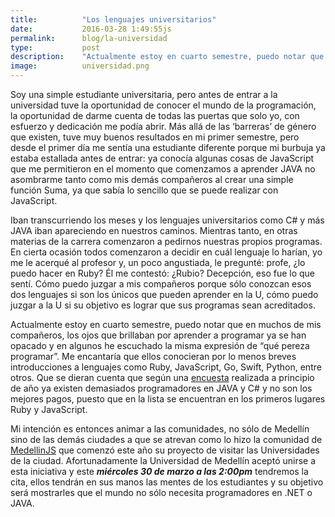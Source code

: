 ```yaml
---
title:  		"Los lenguajes universitarios"
date:   		2016-03-28 1:49:55js
permalink: 		blog/la-universidad
type: 			post
description: 	"Actualmente estoy en cuarto semestre, puedo notar que en muchos de mis compañeros, los ojos que brillaban por aprender a programar ya se han opacado y en algunos he escuchado la misma expresión de ‘que pereza programar’"
image: 			universidad.png
---
```

Soy una simple estudiante universitaria, pero antes de entrar a la universidad tuve la oportunidad de conocer el mundo de la programación, la oportunidad de darme cuenta de todas las puertas que solo yo, con esfuerzo y dedicación me podía abrir. Más allá de las ‘barreras’ de género que existen, tuve muy buenos resultados en mi primer semestre, pero desde el primer día me sentía una estudiante diferente porque mi burbuja ya estaba estallada antes de entrar: ya conocía algunas cosas de JavaScript que me permitieron en el momento que comenzamos a aprender JAVA no asombrarme tanto como mis demás compañeros al crear una simple función Suma, ya que sabía lo sencillo que se puede realizar con JavaScript.

Iban transcurriendo los meses y los lenguajes universitarios como C# y más JAVA iban apareciendo en nuestros caminos. Mientras tanto, en otras materias de la carrera comenzaron a pedirnos nuestras propios programas. En cierta ocasión todos comenzaron a decidir en cuál lenguaje lo harían, yo me le acerqué al profesor y, un poco angustiada, le pregunté: profe, ¿lo puedo hacer en Ruby? Él me contestó: ¿Rubio? Decepción, eso fue lo que sentí. Cómo puedo juzgar a mis compañeros porque sólo conozcan esos dos lenguajes si son los únicos que pueden aprender en la U, cómo puedo juzgar a la U si su objetivo es lograr que sus programas sean acreditados.

Actualmente estoy en cuarto semestre, puedo notar que en muchos de mis compañeros, los ojos que brillaban por aprender a programar ya se han opacado y en algunos he escuchado la misma expresión de “qué pereza programar”. Me encantaría que ellos conocieran por lo menos breves introducciones a lenguajes como Ruby,  JavaScript, Go, Swift, Python, entre otros. Que se dieran cuenta que según una [encuesta](https://medium.com/colombia-dev/an%C3%A1lisis-encuesta-salarios-desarrolladores-colombiadev-2016-9969a621ec39#.p0rbfjhnh) realizada a principio de año ya existen demasiados programadores en JAVA y C# y no son los mejores pagos, puesto que en la lista se encuentran en los primeros lugares Ruby y JavaScript.

Mi intención es entonces animar a las comunidades, no sólo de Medellín sino de las demás ciudades a que se atrevan como lo hizo la comunidad de [MedellinJS](http://www.meetup.com/MedellinJS/) que comenzó este año su proyecto de visitar las Universidades de la ciudad. Afortunadamente la Universidad de Medellín aceptó unirse a esta iniciativa y este ***miércoles 30 de marzo a las 2:00pm*** tendremos la cita, ellos tendrán en sus manos las mentes de los estudiantes y su objetivo será mostrarles que el mundo no sólo necesita programadores en .NET o JAVA.

